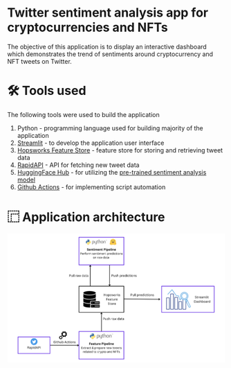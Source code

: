 # Twitter sentiment analysis app for cryptocurrencies and NFTs

The objective of this application is to display an interactive dashboard which demonstrates the trend of sentiments around cryptocurrency and NFT tweets on Twitter.

# 🛠️ Tools used

The following tools were used to build the application

1. Python - programming language used for building majority of the application
2. [Streamlit](https://streamlit.io) - to develop the application user interface
3. [Hopsworks Feature Store](https://www.hopsworks.ai) - feature store for storing and retrieving tweet data
4. [RapidAPI](https://rapidapi.com/Glavier/api/twitter135/) - API for fetching new tweet data
5. [HuggingFace Hub](https://huggingface.co/models) - for utilizing the [pre-trained sentiment analysis model](https://huggingface.co/finiteautomata/bertweet-base-sentiment-analysis)
6. [Github Actions](https://github.com/features/actions) - for implementing script automation

# ⿸ Application architecture

![Project Architecture](https://github.com/abheeeshekdutta/crypto-nft-twitter-sentiment-analysis-app/blob/main/assets/project_architecture.png)



